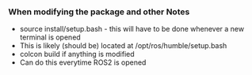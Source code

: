 ### When modifying the package and other Notes

*   source install/setup.bash - this will have to be done whenever a new terminal is opened
*   This is likely (should be) located at /opt/ros/humble/setup.bash
*   colcon build if anything is modified
*   Can do this everytime ROS2 is opened